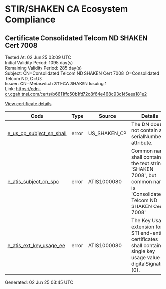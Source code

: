 # STIR/SHAKEN CA Ecosystem Compliance

## Certificate Consolidated Telcom ND SHAKEN Cert 7008

Tested At: 02 Jun 25 03:09 UTC\
Initial Validity Period: 1095 day(s)\
Remaining Validity Period: 285 day(s)\
Subject: CN=Consolidated Telcom ND SHAKEN Cert 7008, O=Consolidated Telcom ND, C=US\
Issuer: CN=Metaswitch STI-CA SHAKEN Issuing 1\
Link: https://cdn-cr.cgah.tnsi.com/certs/b6611ffc50b1fd72c8f64e468c93c1d5eea181e2

[View certificate details](https://x509.io/?cert=MIICaDCCAg2gAwIBAgIQA4Nbzvf0PP8Gqq%2BBFXwlJDAKBggqhkjOPQQDAjAtMSswKQYDVQQDDCJNZXRhc3dpdGNoIFNUSS1DQSBTSEFLRU4gSXNzdWluZyAxMB4XDTIzMDMxNDIzMzcwMVoXDTI2MDMxMzIzMzcwMVowYDELMAkGA1UEBhMCVVMxHzAdBgNVBAoMFkNvbnNvbGlkYXRlZCBUZWxjb20gTkQxMDAuBgNVBAMMJ0NvbnNvbGlkYXRlZCBUZWxjb20gTkQgU0hBS0VOIENlcnQgNzAwODBZMBMGByqGSM49AgEGCCqGSM49AwEHA0IABGuJWHPR%2FmcPDQfenvYNAKakHcIWY5%2F%2FnsCGO6sUWJ%2F27hiPwipGARMDF0LVZ8XDrCbc5q0Bk%2BxnyzhXthJPpqOjgdswgdgwDAYDVR0TAQH%2FBAIwADAOBgNVHQ8BAf8EBAMCBeAwFgYIKwYBBQUHARoECjAIoAYWBDcwMDgwRwYDVR0fBEAwPjA8oDqgOIY2aHR0cHM6Ly9hdXRoZW50aWNhdGUtYXBpLmljb25lY3Rpdi5jb20vZG93bmxvYWQvdjEvY3JsMBcGA1UdIAQQMA4wDAYKYIZIAYb%2FCQEBAzAdBgNVHQ4EFgQUFTuWZLHuUFLL%2FuuMGQyoKLozX1wwHwYDVR0jBBgwFoAUzR6nABAQ2jIdaRo51dJGCyw8h9YwCgYIKoZIzj0EAwIDSQAwRgIhAMW1MAJrkCOWcX3KQ8q8vJIRqj38SwxSuE3oq0XJaExEAiEA3lcAgvx63M0hhYyFz9ze4PrqSKMYz2PQksoNe3hxe2w%3D)

| Code | Type | Source | Details |
|------|------|--------|---------|
| [e_us_cp_subject_sn_shall](../../ISSUES/e_us_cp_subject_sn_shall/README.md) | error | US_SHAKEN_CP | The DN does not contain a serialNumber attribute. |
| [e_atis_subject_cn_spc](../../ISSUES/e_atis_subject_cn_spc/README.md) | error | ATIS1000080 | Common name shall contain the text string 'SHAKEN 7008', but common name is 'Consolidated Telcom ND SHAKEN Cert 7008' |
| [e_atis_ext_key_usage_ee](../../ISSUES/e_atis_ext_key_usage_ee/README.md) | error | ATIS1000080 | The Key Usage extension for STI end-entity certificates shall contain a single key usage value of digitalSignature (0). |


Generated: 02 Jun 25 03:45 UTC